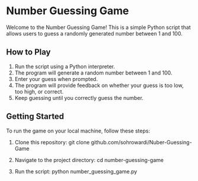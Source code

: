 # Number Guessing Game

Welcome to the Number Guessing Game! This is a simple Python script that allows users to guess a randomly generated number between 1 and 100.

## How to Play

1. Run the script using a Python interpreter.
2. The program will generate a random number between 1 and 100.
3. Enter your guess when prompted.
4. The program will provide feedback on whether your guess is too low, too high, or correct.
5. Keep guessing until you correctly guess the number.

## Getting Started

To run the game on your local machine, follow these steps:

1. Clone this repository:
   git clone github.com/sohrowardi/Nuber-Guessing-Game


2. Navigate to the project directory:
cd number-guessing-game

3. Run the script:
python number_guessing_game.py
